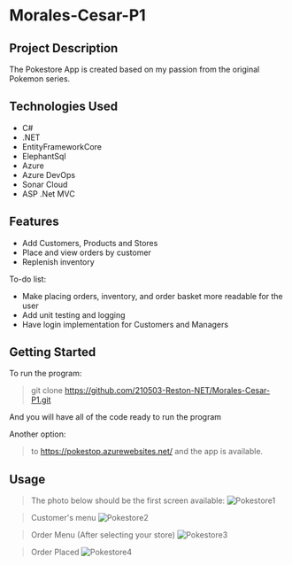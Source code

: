 # Morales-Cesar-P1

## Project Description

The Pokestore App is created based on my passion from the original Pokemon series.

## Technologies Used

* C#
* .NET
* EntityFrameworkCore
* ElephantSql
* Azure
* Azure DevOps
* Sonar Cloud
* ASP .Net MVC

## Features

* Add Customers, Products and Stores
* Place and view orders by customer
* Replenish inventory

To-do list:
* Make placing orders, inventory, and order basket more readable for the user
* Add unit testing and logging 
* Have login implementation for Customers and Managers

## Getting Started

To run the program:
> git clone https://github.com/210503-Reston-NET/Morales-Cesar-P1.git

And you will have all of the code ready to run the program

Another option:
> to https://pokestop.azurewebsites.net/ and the app is available.

## Usage
>The photo below should be the first screen available:
![Pokestore1](https://user-images.githubusercontent.com/83565973/121634514-522cf200-ca4a-11eb-9d1e-117c700b6299.PNG)

>Customer's menu 
![Pokestore2](https://user-images.githubusercontent.com/83565973/121634896-00389c00-ca4b-11eb-960b-0d62d616f162.PNG)
 
>Order Menu (After selecting your store)
![Pokestore3](https://user-images.githubusercontent.com/83565973/121635096-4aba1880-ca4b-11eb-89be-7d69d496ef4b.PNG)

>Order Placed 
![Pokestore4](https://user-images.githubusercontent.com/83565973/121635249-8c4ac380-ca4b-11eb-9908-2f3960e73f56.PNG)

